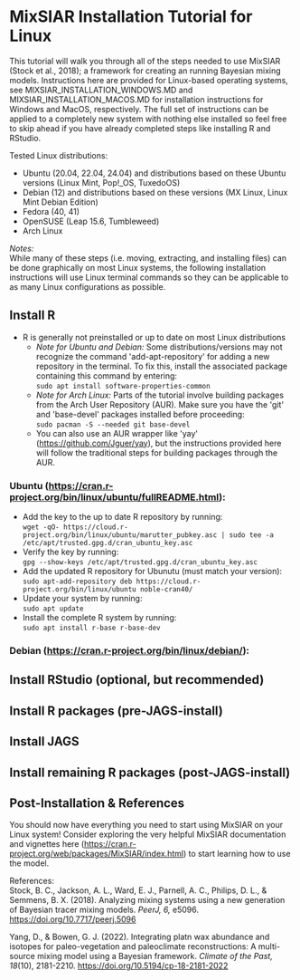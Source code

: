 # MixSIAR Installation Tutorial for Linux

This tutorial will walk you through all of the steps needed to use MixSIAR (Stock et al., 2018); a framework for creating an running Bayesian mixing models. Instructions here are provided for Linux-based operating systems, see MIXSIAR_INSTALLATION_WINDOWS.MD and MIXSIAR_INSTALLATION_MACOS.MD for installation instructions for Windows and MacOS, respectively. The full set of instructions can be applied to a completely new system with nothing else installed so feel free to skip ahead if you have already completed steps like installing R and RStudio.

Tested Linux distributions:
- Ubuntu (20.04, 22.04, 24.04) and distributions based on these Ubuntu versions (Linux Mint, Pop!_OS, TuxedoOS)
- Debian (12) and distributions based on these versions (MX Linux, Linux Mint Debian Edition)
- Fedora (40, 41)
- OpenSUSE (Leap 15.6, Tumbleweed)
- Arch Linux

_Notes:_\
While many of these steps (i.e. moving, extracting, and installing files) can be done graphically on most Linux systems, the following installation instructions will use Linux terminal commands so they can be applicable to as many Linux configurations as possible.

## Install R
- R is generally not preinstalled or up to date on most Linux distributions
  - _Note for Ubuntu and Debian:_ Some distributions/versions may not recognize the command 'add-apt-repository' for adding a new repository in the terminal. To fix this, install the associated package containing this command by entering:\
`sudo apt install software-properties-common`
  - _Note for Arch Linux:_ Parts of the tutorial involve building packages from the Arch User Repository (AUR). Make sure you have the 'git' and 'base-devel' packages installed before proceeding:\
`sudo pacman -S --needed git base-devel`
  - You can also use an AUR wrapper like 'yay' (https://github.com/Jguer/yay), but the instructions provided here will follow the traditional steps for building packages through the AUR.

### Ubuntu (https://cran.r-project.org/bin/linux/ubuntu/fullREADME.html):
- Add the key to the up to date R repository by running:\
`wget -qO- https://cloud.r-project.org/bin/linux/ubuntu/marutter_pubkey.asc | sudo tee -a /etc/apt/trusted.gpg.d/cran_ubuntu_key.asc`
- Verify the key by running:\
`gpg --show-keys /etc/apt/trusted.gpg.d/cran_ubuntu_key.asc`
- Add the updated R repository for Ubunutu (must match your version):\
`sudo apt-add-repository deb https://cloud.r-project.org/bin/linux/ubuntu noble-cran40/`
- Update your system by running:\
`sudo apt update`
- Install the complete R system by running:\
`sudo apt install r-base r-base-dev`

### Debian (https://cran.r-project.org/bin/linux/debian/):

## Install RStudio (optional, but recommended)

## Install R packages (pre-JAGS-install)

## Install JAGS

## Install remaining R packages (post-JAGS-install)

## Post-Installation & References
You should now have everything you need to start using MixSIAR on your Linux system! Consider exploring the very helpful MixSIAR documentation and vignettes here (https://cran.r-project.org/web/packages/MixSIAR/index.html) to start learning how to use the model.

References:\
Stock, B. C., Jackson, A. L., Ward, E. J., Parnell, A. C., Philips, D. L., & Semmens, B. X. (2018). Analyzing mixing systems using a new generation of Bayesian tracer mixing models. _PeerJ, 6,_ e5096. https://doi.org/10.7717/peerj.5096

Yang, D., & Bowen, G. J. (2022). Integrating platn wax abundance and isotopes for paleo-vegetation and paleoclimate reconstructions: A multi-source mixing model using a Bayesian framework. _Climate of the Past, 18_(10), 2181-2210. https://doi.org/10.5194/cp-18-2181-2022
